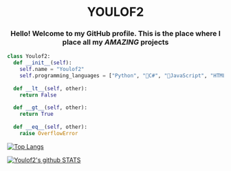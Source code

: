 <h1 align="center">YOULOF2</h1>
<h3 align="center">Hello! Welcome to my GitHub profile. This is the place where I place all my <em>AMAZING</em> projects</h3>

```python
class Youlof2:
  def __init__(self):
    self.name = "Youlof2"
    self.programming_languages = ["Python", "🤏C#", "🤏JavaScript", "HTML", "CSS"]
  
  def __lt__(self, other):
    return False
    
  def __gt__(self, other):
    return True
    
  def __eq__(self, other):
    raise OverflowError
```
[![Top Langs](https://github-readme-stats.vercel.app/api/top-langs/?username=YOULOF2&card_width=1100px)](https://github.com/anuraghazra/github-readme-stats)


[![Youlof2's github STATS](https://github-readme-stats.vercel.app/api?username=YOULOF2&theme=radical)](https://github.com/anuraghazra/github-readme-stats)
